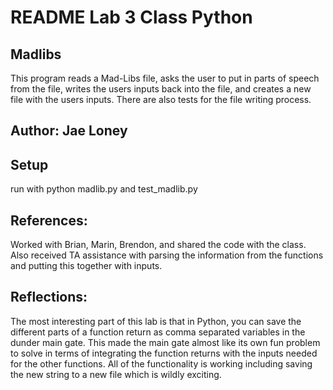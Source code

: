 # README Lab 3 Class Python 
## Madlibs

This program reads a Mad-Libs file, asks the user to put in parts of speech from the file, writes the users inputs back into the file, and creates a new file with the users inputs. There are also tests for the file writing process.

## Author: Jae Loney

## Setup
run with python madlib.py and test_madlib.py

## References: 
Worked with Brian, Marin, Brendon, and shared the code with the class. Also received TA assistance with parsing the information from the functions and putting this together with inputs. 

## Reflections:
The most interesting part of this lab is that in Python, you can save the different parts of a function return as comma separated variables in the dunder main gate. This made the main gate almost like its own fun problem to solve in terms of integrating the function returns with the inputs needed for the other functions. All of the functionality is working including saving the new string to a new file which is wildly exciting.